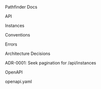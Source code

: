 
Pathfinder Docs

API

Instances

Conventions

Errors

Architecture Decisions

ADR-0001: Seek pagination for /api/instances

OpenAPI

openapi.yaml

